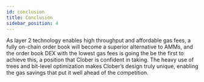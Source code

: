 ```yaml
---
id: conclusion
title: Conclusion
sidebar_position: 4
---
```


As layer 2 technology enables high throughput and affordable gas fees, a fully on-chain order book will become a superior alternative to AMMs, and the order book DEX with the lowest gas fees is going the be the first to achieve this, a position that Clober is confident in taking.
The heavy use of trees and bit-level optimization makes Clober’s design truly unique, enabling the gas savings that put it well ahead of the competition.